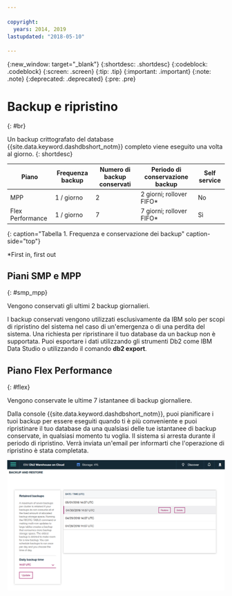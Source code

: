 ```yaml
---

copyright:
  years: 2014, 2019
lastupdated: "2018-05-10"

---
```


<!-- Attribute definitions --> 
{:new_window: target="_blank"}
{:shortdesc: .shortdesc}
{:codeblock: .codeblock}
{:screen: .screen}
{:tip: .tip}
{:important: .important}
{:note: .note}
{:deprecated: .deprecated}
{:pre: .pre}

# Backup e ripristino
{: #br}

Un backup crittografato del database {{site.data.keyword.dashdbshort_notm}} completo viene eseguito una volta al giorno.
{: shortdesc}

| Piano              | Frequenza backup | Numero di backup conservati | Periodo di conservazione backup   | Self service |
|-------------------|------------------|----------------------------|---------------------------|--------------|
| MPP               | 1 / giorno          | 2                          | 2 giorni; rollover FIFO*   | No           |
| Flex Performance  | 1 / giorno          | 7                          | 7 giorni; rollover FIFO*   | Sì          |
{: caption="Tabella 1. Frequenza e conservazione dei backup" caption-side="top"}

*First in, first out

## Piani SMP e MPP
{: #smp_mpp}

Vengono conservati gli ultimi 2 backup giornalieri.

I backup conservati vengono utilizzati esclusivamente da IBM solo per scopi di ripristino del sistema nel caso di un'emergenza o di una perdita del sistema. Una richiesta per ripristinare il tuo database da un backup non è supportata. Puoi esportare i dati utilizzando gli strumenti Db2 come IBM Data Studio o utilizzando il comando **db2 export**. 

## Piano Flex Performance
{: #flex}

Vengono conservate le ultime 7 istantanee di backup giornaliere.

Dalla console {{site.data.keyword.dashdbshort_notm}}, puoi pianificare i tuoi backup per essere eseguiti quando ti è più conveniente e puoi ripristinare il tuo database da una qualsiasi delle tue istantanee di backup conservate, in qualsiasi momento tu voglia. Il sistema si arresta durante il periodo di ripristino. Verrà inviata un'email per informarti che l'operazione di ripristino è stata completata.

![Vista della pagina di backup e ripristino della console web](images/br.png)

